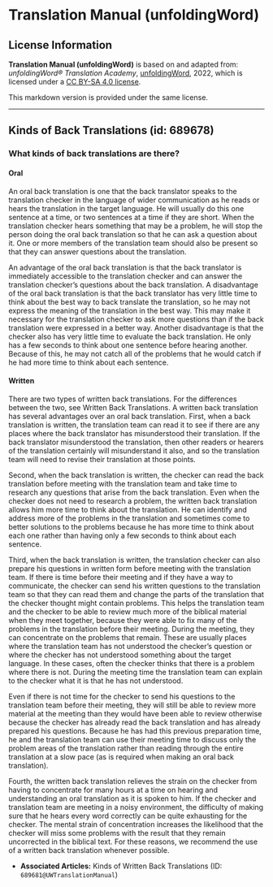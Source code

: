 # Translation Manual (unfoldingWord)

## License Information

**Translation Manual (unfoldingWord)** is based on and adapted from: _unfoldingWord® Translation Academy_, [unfoldingWord](https://unfoldingword.org/utw), 2022, which is licensed under a [CC BY-SA 4.0 license](https://creativecommons.org/licenses/by-sa/4.0/legalcode.en).

This markdown version is provided under the same license.



--------------------------------

## Kinds of Back Translations (id: 689678)

### What kinds of back translations are there?

#### Oral

An oral back translation is one that the back translator speaks to the translation checker in the language of wider communication as he reads or hears the translation in the target language. He will usually do this one sentence at a time, or two sentences at a time if they are short. When the translation checker hears something that may be a problem, he will stop the person doing the oral back translation so that he can ask a question about it. One or more members of the translation team should also be present so that they can answer questions about the translation.

An advantage of the oral back translation is that the back translator is immediately accessible to the translation checker and can answer the translation checker’s questions about the back translation. A disadvantage of the oral back translation is that the back translator has very little time to think about the best way to back translate the translation, so he may not express the meaning of the translation in the best way. This may make it necessary for the translation checker to ask more questions than if the back translation were expressed in a better way. Another disadvantage is that the checker also has very little time to evaluate the back translation. He only has a few seconds to think about one sentence before hearing another. Because of this, he may not catch all of the problems that he would catch if he had more time to think about each sentence.

#### Written

There are two types of written back translations. For the differences between the two, see Written Back Translations. A written back translation has several advantages over an oral back translation. First, when a back translation is written, the translation team can read it to see if there are any places where the back translator has misunderstood their translation. If the back translator misunderstood the translation, then other readers or hearers of the translation certainly will misunderstand it also, and so the translation team will need to revise their translation at those points.

Second, when the back translation is written, the checker can read the back translation before meeting with the translation team and take time to research any questions that arise from the back translation. Even when the checker does not need to research a problem, the written back translation allows him more time to think about the translation. He can identify and address more of the problems in the translation and sometimes come to better solutions to the problems because he has more time to think about each one rather than having only a few seconds to think about each sentence.

Third, when the back translation is written, the translation checker can also prepare his questions in written form before meeting with the translation team. If there is time before their meeting and if they have a way to communicate, the checker can send his written questions to the translation team so that they can read them and change the parts of the translation that the checker thought might contain problems. This helps the translation team and the checker to be able to review much more of the biblical material when they meet together, because they were able to fix many of the problems in the translation before their meeting. During the meeting, they can concentrate on the problems that remain. These are usually places where the translation team has not understood the checker’s question or where the checker has not understood something about the target language. In these cases, often the checker thinks that there is a problem where there is not. During the meeting time the translation team can explain to the checker what it is that he has not understood.

Even if there is not time for the checker to send his questions to the translation team before their meeting, they will still be able to review more material at the meeting than they would have been able to review otherwise because the checker has already read the back translation and has already prepared his questions. Because he has had this previous preparation time, he and the translation team can use their meeting time to discuss only the problem areas of the translation rather than reading through the entire translation at a slow pace (as is required when making an oral back translation).

Fourth, the written back translation relieves the strain on the checker from having to concentrate for many hours at a time on hearing and understanding an oral translation as it is spoken to him. If the checker and translation team are meeting in a noisy environment, the difficulty of making sure that he hears every word correctly can be quite exhausting for the checker. The mental strain of concentration increases the likelihood that the checker will miss some problems with the result that they remain uncorrected in the biblical text. For these reasons, we recommend the use of a written back translation whenever possible.

* **Associated Articles:** Kinds of Written Back Translations (ID: `689681@UWTranslationManual`)

